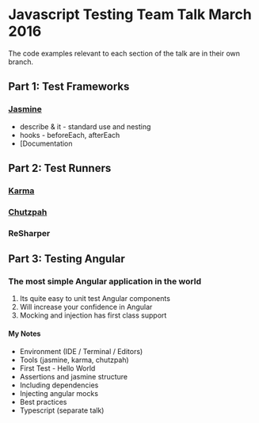 # Javascript Testing Team Talk March 2016

The code examples relevant to each section of the talk are in their own branch.

## Part 1: Test Frameworks

### [Jasmine](!http://jasmine.github.io/2.0/introduction.html)

* describe & it - standard use and nesting
* hooks - beforeEach, afterEach
* [Documentation

## Part 2: Test Runners

### [Karma](!https://karma-runner.github.io)



### [Chutzpah](!http://mmanela.github.io/chutzpah)

### ReSharper



## Part 3: Testing Angular

### The most simple Angular application in the world

 
1. Its quite easy to unit test Angular components
2. Will increase your confidence in Angular
3. Mocking and injection has first class support



#### My Notes

* Environment (IDE / Terminal / Editors)
* Tools (jasmine, karma, chutzpah)
* First Test - Hello World 
* Assertions and jasmine structure
* Including dependencies
* Injecting angular mocks
* Best practices
* Typescript (separate talk)


